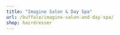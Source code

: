 ```yaml
---
title: "Imagine Salon & Day Spa"
url: /buffalo/imagine-salon-and-day-spa/
shop: hairdresser
---
```

